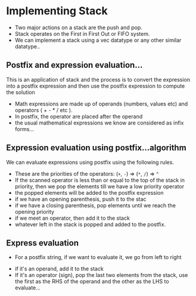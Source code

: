 # Implementing Stack
* Two major actions on a stack are the push and pop.
* Stack operates on the First in First Out or FIFO system.
* We can implement a stack using a vec datatype or any other similar datatype..

## Postfix and expression evaluation...
This is an application of stack and the process is to convert the expression into a postfix expression and then use the postfix expression to compute the solution
* Math expressions are made up of operands (numbers, values etc) and operators ( + - * / etc ).
* In postfix, the operator are placed after the operand
* the usual mathematical expressions we know are considered as infix forms...

## Expression evaluation using postfix...algorithm
We can evaluate expressions using postfix using the following rules.
* These are the priorities of the operators: (`+`, `-`) => (`*`, `/`) => `^`
* If the scanned operator is less than or equal to the top of the stack in priority, then we pop the elements till we have a low priority operator
* the popped elements will be added to the postfix expression
* if we have an opening parenthesis, push it to the stac
* if we have a closing parenthesis, pop elements until we reach the opening priority
* if we meet an operator, then add it to the stack
* whatever left in the stack is popped and added to the postfix.

## Express evaluation
* For a postfix string, if we want to evaluate it, we go from left to right
 - if it's an operand, add it to the stack
 - If it's an operator (sign), pop the last two elements from the stack, use the first as the RHS of the operand and the other as the LHS to evaluate...
